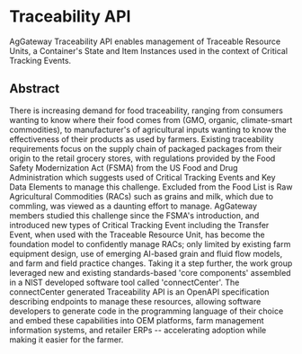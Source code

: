 # Traceability API
AgGateway Traceability API enables management of Traceable Resource Units, a Container's State and Item Instances used in the context of Critical Tracking Events.

## Abstract
There is increasing demand for food traceability, ranging from consumers wanting to know where their food comes from (GMO, organic, climate-smart commodities), to manufacturer's of agricultural inputs wanting to know the effectiveness of their products as used by farmers.  Existing traceability requirements focus on the supply chain of packaged packages from their origin to the retail grocery stores, with regulations provided by the Food Safety Modernization Act (FSMA) from the US Food and Drug Administration which suggests used of Critical Tracking Events and Key Data Elements to manage this challenge. 
 Excluded from the Food List is Raw Agricultural Commodities (RACs) such as grains and milk, which due to commling, was viewed as a daunting effort to manage.  AgGateway members studied this challenge since the FSMA's introduction, and introduced new types of Critical Tracking Event including the Transfer Event, when used with the Traceable Resource Unit, has become the foundation model to confidently manage RACs; only limited by existing farm equipment design, use of emerging AI-based grain and fluid flow models, and farm and field practice changes.  Taking it a step further, the work group leveraged new and existing standards-based 'core components' assembled in a NIST developed software tool called 'connectCenter'.  The connectCenter generated Traceability API is an OpenAPI specification describing endpoints to manage these resources, allowing software developers to generate code in the programming language of their choice and embed these capabilities into OEM platforms, farm management information systems, and retailer ERPs -- accelerating adoption while making it easier for the farmer.
